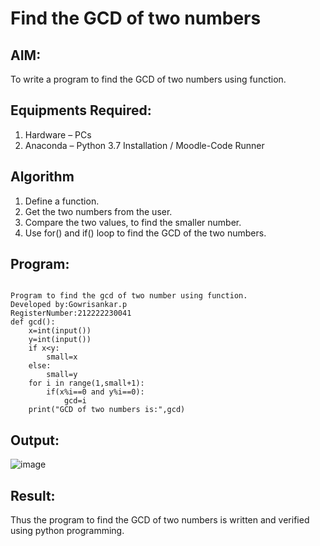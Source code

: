 # Find the GCD of two numbers

## AIM:
To write a program to find the GCD of two numbers using function.

## Equipments Required:
1. Hardware – PCs
2. Anaconda – Python 3.7 Installation / Moodle-Code Runner

## Algorithm
1. Define a function.
2. Get the two numbers from the user.
3. Compare the two values, to find the smaller number.
4. Use for() and if() loop to find the GCD of the two numbers.

## Program:
```

Program to find the gcd of two number using function.
Developed by:Gowrisankar.p 
RegisterNumber:212222230041  
def gcd():
    x=int(input())
    y=int(input())
    if x<y:
        small=x
    else:
        small=y
    for i in range(1,small+1):
        if(x%i==0 and y%i==0):
            gcd=i
    print("GCD of two numbers is:",gcd)                   
```

## Output:
![image](https://github.com/gowrisankarponnusamy/GCD-of-two-numbers/assets/119393123/d621c745-9482-4f21-b79d-16fdfaa8a6ce)


## Result:
Thus the program to find the GCD of two numbers is written and verified using python programming.
